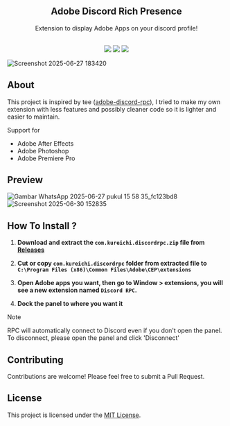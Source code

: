 <div align="center">
<h2>Adobe Discord Rich Presence</h2>
  <p>
    Extension to display Adobe Apps on your discord profile!
    <br />
  </p>
    <br />
    <img src="https://img.shields.io/badge/Status-Under%20Development-green?style=for-the-badge">
    <img src="https://img.shields.io/badge/License-MIT-blue?style=for-the-badge">
    <img src="https://img.shields.io/badge/Build%20with-Native%20js-yellow?style=for-the-badge">
</div>


![Screenshot 2025-06-27 183420](https://github.com/user-attachments/assets/3a434c51-012b-4d59-9085-d3142a520e28)



## About
This project is inspired by tee ([adobe-discord-rpc](https://github.com/teeteeteeteetee/adobe-discord-rpc)), I tried to make my own extension with less features and possibly cleaner code so it is lighter and easier to maintain.



Support for 
- Adobe After Effects
- Adobe Photoshop
- Adobe Premiere Pro



## Preview
![Gambar WhatsApp 2025-06-27 pukul 15 58 35_fc123bd8](https://github.com/user-attachments/assets/6adaad16-f388-4db0-8835-93320d408d1d) ![Screenshot 2025-06-30 152835](https://res.cloudinary.com/ddsuizdgf/image/upload/v1751272350/Screenshot_2025-06-30_152835_ame70m.jpg)

## How To Install ?
1. **Download and extract the ```com.kureichi.discordrpc.zip``` file from [Releases](https://github.com/Kuredew/adobe-discord-rpc/releases)**

2. **Cut or copy ```com.kureichi.discordrpc``` folder from extracted file to ```C:\Program Files (x86)\Common Files\Adobe\CEP\extensions```**
4. **Open Adobe apps you want, then go to Window > extensions, you will see a new extension named ```Discord RPC```.**
5. **Dock the panel to where you want it**

> [!NOTE]  
> RPC will automatically connect to Discord even if you don't open the panel. To disconnect, please open the panel and click 'Disconnect'

## Contributing

Contributions are welcome! Please feel free to submit a Pull Request.

## License

This project is licensed under the [MIT License](LICENSE.md).

